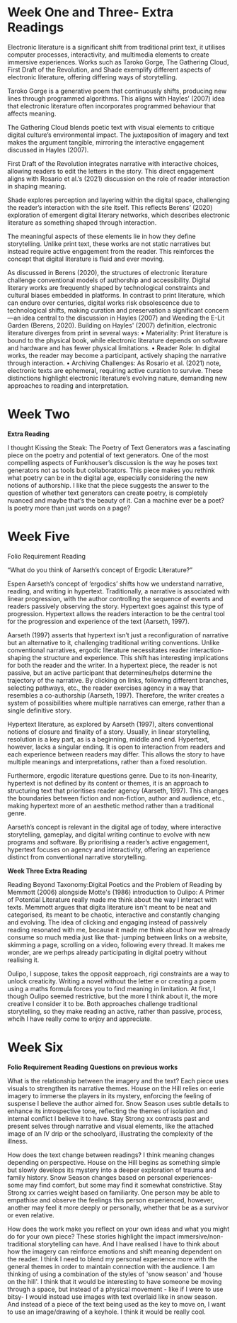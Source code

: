 # Week One and Three- Extra Readings 

Electronic literature is a significant shift from traditional print text, it utilises computer processes, interactivity, and multimedia elements to create immersive experiences. Works such as Taroko Gorge, The Gathering Cloud, First Draft of the Revolution, and Shade exemplify different aspects of electronic literature, offering differing ways of storytelling. 

Taroko Gorge is a generative poem that continuously shifts, producing new lines through programmed algorithms. This aligns with Hayles’ (2007) idea that electronic literature often incorporates programmed behaviour that affects meaning. 

The Gathering Cloud blends poetic text with visual elements to critique digital culture’s environmental impact. The juxtaposition of imagery and text makes the argument tangible, mirroring the interactive engagement discussed in Hayles (2007). 

First Draft of the Revolution integrates narrative with interactive choices, allowing readers to edit the letters in the story. This direct engagement aligns with Rosario et al.’s (2021) discussion on the role of reader interaction in shaping meaning. 

Shade explores perception and layering within the digital space, challenging the reader’s interaction with the site itself. This reflects Berens’ (2020) exploration of emergent digital literary networks, which describes electronic literature as something shaped through interaction. 

The meaningful aspects of these elements lie in how they define storytelling. Unlike print text, these works are not static narratives but instead require active engagement from the reader. This reinforces the concept that digital literature is fluid and ever moving. 

As discussed in Berens (2020), the structures of electronic literature challenge conventional models of authorship and accessibility. Digital literary works are frequently shaped by technological constraints and cultural biases embedded in platforms. In contrast to print literature, which can endure over centuries, digital works risk obsolescence due to technological shifts, making curation and preservation a significant concern—an idea central to the discussion in Hayles (2007) and Weeding the E-Lit Garden (Berens, 2020).
Building on Hayles' (2007) definition, electronic literature diverges from print in several ways:
•	Materiality: Print literature is bound to the physical book, while electronic literature depends on software and hardware and has fewer physical limitations.
•	Reader Role: In digital works, the reader may become a participant, actively shaping the narrative through interaction.
•	Archiving Challenges: As Rosario et al. (2021) note, electronic texts are ephemeral, requiring active curation to survive.
These distinctions highlight electronic literature’s evolving nature, demanding new approaches to reading and interpretation.

# Week Two
**Extra Reading**

I thought Kissing the Steak: The Poetry of Text Generators was a fascinating piece on the poetry and potential of text generators. One of the most compelling aspects of Funkhouser’s discussion is the way he poses text generators not as tools but collaborators. This piece makes you rethink what poetry can be in the digital age, especially considering the new notions of authorship. I like that the piece suggests the answer to the question of whether text generators can create poetry, is completely nuanced and maybe that’s the beauty of it. Can a machine ever be a poet? Is poetry more than just words on a page? 

# Week Five

Folio Requirement Reading

“What do you think of Aarseth’s concept of Ergodic Literature?”

Espen Aarseth’s concept of ‘ergodics’ shifts how we understand narrative, reading, and writing in hypertext. Traditionally, a narrative is associated with linear progression, with the author controlling the sequence of events and readers passively observing the story. Hypertext goes against this type of progression. Hypertext allows the readers interaction to be the central tool for the progression and experience of the text (Aarseth, 1997). 

Aarseth (1997) asserts that hypertext isn’t just a reconfiguration of narrative but an alternative to it, challenging traditional writing conventions. Unlike conventional narratives, ergodic literature necessitates reader interaction- shaping the structure and experience. 
This shift has interesting implications for both the reader and the writer. In a hypertext piece, the reader is not passive, but an active participant that determines/helps determine the trajectory of the narrative. By clicking on links, following different branches, selecting pathways, etc., the reader exercises agency in a way that resembles a co-authorship (Aarseth, 1997). Therefore, the writer creates a system of possibilities where multiple narratives can emerge, rather than a single definitive story. 

Hypertext literature, as explored by Aarseth (1997), alters conventional notions of closure and finality of a story. Usually, in linear storytelling, resolution is a key part, as is a beginning, middle and end. Hypertext, however, lacks a singular ending. It is open to interaction from readers and each experience between readers may differ. This allows the story to have multiple meanings and interpretations, rather than a fixed resolution. 

Furthermore, ergodic literature questions genre. Due to its non-linearity, hypertext is not defined by its content or themes, it is an approach to structuring text that prioritises reader agency (Aarseth, 1997). This changes the boundaries between fiction and non-fiction, author and audience, etc., making hypertext more of an aesthetic method rather than a traditional genre. 

Aarseth’s concept is relevant in the digital age of today, where interactive storytelling, gameplay, and digital writing continue to evolve with new programs and software. By prioritising a reader’s active engagement, hypertext focuses on agency and interactivity, offering an experience distinct from conventional narrative storytelling.

**Week Three Extra Reading**

Reading Beyond Taxonomy:Digital Poetics and the Problem of Reading by Memmott (2006) alongside Motte's (1986) introduction to Oulipo: A Primer of Potential Literature really made me think about the way I interact with texts. Memmott argues that digita literature isn't meant to be neat and categorised, its meant to be chaotic, interactive and constantly changing and evolving. The idea of clicking and engaging instead of passively reading resonated with me, because it made me think about how we already consume so much media just like that- jumping between links on a website, skimming a page, scrolling on a video, following every thread. It makes me wonder, are we perhps already participating in digital poetry without realising it. 

Oulipo, I suppose, takes the opposit eapproach, rigi constraints are a way to unlock creaticity. Writing a novel without the letter e or creating a poem using a maths formula forces you to find meaning in limitation. At first, I though Oulipo seemed restrictive, but the more I think about it, the more creative I consider it to be. Both approaches challenge traditional storytelling, so they make reading an active, rather than passive, process, whcih I have really come to enjoy and appreciate. 

# Week Six

**Folio Requirement Reading**
**Questions on previous works**

What is the relationship between the imagery and the text? 
Each piece uses visuals to strengthen its narrative themes. House on the Hill relies on eerie imagery to immerse the players in its mystery, enforcing the feeling of suspense I believe the author aimed for. Snow Season uses subtle details to enhance its introspective tone, reflecting the themes of isolation and internal conflict I believe it to have. Stay Strong xx contrasts past and present selves through narrative and visual elements, like the attached image of an IV drip or the schoolyard, illustrating the complexity of the illness.

How does the text change between readings? 
I think meaning changes depending on perspective. House on the Hill begins as something simple but slowly develops its mystery into a deeper exploration of trauma and family history. Snow Season changes based on personal experiences- some may find comfort, but some may find it somewhat constrictive. Stay Strong xx carries weight based on familiarity. One person may be able to empathise and observe the feelings this person experienced, however, another may feel it more deeply or personally, whether that be as a survivor or even relative. 

How does the work make you reflect on your own ideas and what you might do for your own piece?
These stories highlight the impact immersive/non-traditional storytelling can have. And I have realised I have to think about how the imagery can reinforce emotions and shift meaning dependent on the reader. I think I need to blend my personal experience more with the general themes in order to maintain connection with the audience. I am thinking of using a combination of the styles of 'snow season' and 'house on the hill'. I think that it would be interesting to have someone be moving through a space, but instead of a physical movement - like if I were to use bitsy- I would instead use images with text overlaid like in snow season. And instead of a piece of the text being used as the key to move on, I want to use an image/drawing of a keyhole. I think it would be really cool. 

